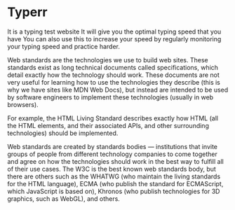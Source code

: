 # Typerr
It is a typing test website
It will give you the optimal typing speed that you have 
You can also use this to increase your speed by regularly monitoring your typing speed and practice harder.


Web standards are the technologies we use to build web sites. These standards exist as long technical documents called specifications, which detail exactly how the technology should work. These documents are not very useful for learning how to use the technologies they describe (this is why we have sites like MDN Web Docs), but instead are intended to be used by software engineers to implement these technologies (usually in web browsers).

For example, the HTML Living Standard describes exactly how HTML (all the HTML elements, and their associated APIs, and other surrounding technologies) should be implemented.

Web standards are created by standards bodies — institutions that invite groups of people from different technology companies to come together and agree on how the technologies should work in the best way to fulfill all of their use cases. The W3C is the best known web standards body, but there are others such as the WHATWG (who maintain the living standards for the HTML language), ECMA (who publish the standard for ECMAScript, which JavaScript is based on), Khronos (who publish technologies for 3D graphics, such as WebGL), and others.

